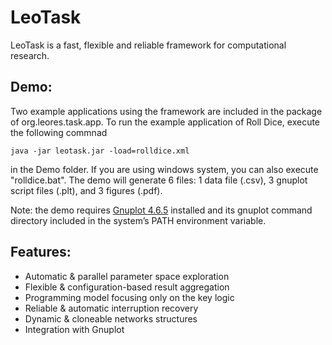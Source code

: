 LeoTask
=======

LeoTask is a fast, flexible and reliable framework for computational research. 

## Demo:
Two example applications using the framework are included in the package of org.leores.task.app.
To run the example application of Roll Dice, execute the following commnad

    java -jar leotask.jar -load=rolldice.xml

in the Demo folder. If you are using windows system, you can also execute "rolldice.bat". The demo will generate 6 files: 1 data file (.csv), 3 gnuplot script files (.plt), and 3 figures (.pdf).

Note: the demo requires [Gnuplot 4.6.5](http://sourceforge.net/projects/gnuplot/files/gnuplot/4.6.5/) installed and its gnuplot command directory included in the
system’s PATH environment variable.

## Features:

* Automatic & parallel parameter space exploration
* Flexible & configuration-based result aggregation
* Programming model focusing only on the key logic
* Reliable & automatic interruption recovery
* Dynamic & cloneable networks structures
* Integration with Gnuplot




